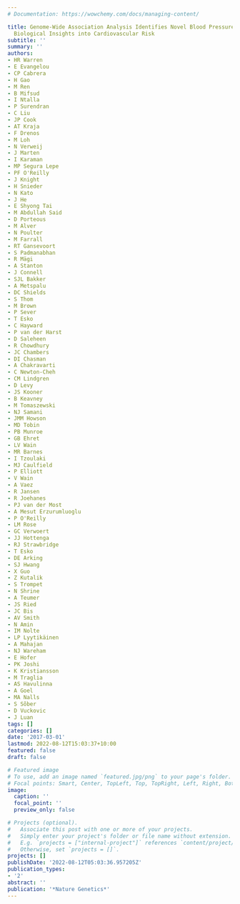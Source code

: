 ```yaml
---
# Documentation: https://wowchemy.com/docs/managing-content/

title: Genome-Wide Association Analysis Identifies Novel Blood Pressure Loci and Offers
  Biological Insights into Cardiovascular Risk
subtitle: ''
summary: ''
authors:
- HR Warren
- E Evangelou
- CP Cabrera
- H Gao
- M Ren
- B Mifsud
- I Ntalla
- P Surendran
- C Liu
- JP Cook
- AT Kraja
- F Drenos
- M Loh
- N Verweij
- J Marten
- I Karaman
- MP Segura Lepe
- PF O'Reilly
- J Knight
- H Snieder
- N Kato
- J He
- E Shyong Tai
- M Abdullah Said
- D Porteous
- M Alver
- N Poulter
- M Farrall
- RT Gansevoort
- S Padmanabhan
- R Mägi
- A Stanton
- J Connell
- SJL Bakker
- A Metspalu
- DC Shields
- S Thom
- M Brown
- P Sever
- T Esko
- C Hayward
- P van der Harst
- D Saleheen
- R Chowdhury
- JC Chambers
- DI Chasman
- A Chakravarti
- C Newton-Cheh
- CM Lindgren
- D Levy
- JS Kooner
- B Keavney
- M Tomaszewski
- NJ Samani
- JMM Howson
- MD Tobin
- PB Munroe
- GB Ehret
- LV Wain
- MR Barnes
- I Tzoulaki
- MJ Caulfield
- P Elliott
- V Wain
- A Vaez
- R Jansen
- R Joehanes
- PJ van der Most
- A Mesut Erzurumluoglu
- P O'Reilly
- LM Rose
- GC Verwoert
- JJ Hottenga
- RJ Strawbridge
- T Esko
- DE Arking
- SJ Hwang
- X Guo
- Z Kutalik
- S Trompet
- N Shrine
- A Teumer
- JS Ried
- JC Bis
- AV Smith
- N Amin
- IM Nolte
- LP Lyytikäinen
- A Mahajan
- NJ Wareham
- E Hofer
- PK Joshi
- K Kristiansson
- M Traglia
- AS Havulinna
- A Goel
- MA Nalls
- S Sõber
- D Vuckovic
- J Luan
tags: []
categories: []
date: '2017-03-01'
lastmod: 2022-08-12T15:03:37+10:00
featured: false
draft: false

# Featured image
# To use, add an image named `featured.jpg/png` to your page's folder.
# Focal points: Smart, Center, TopLeft, Top, TopRight, Left, Right, BottomLeft, Bottom, BottomRight.
image:
  caption: ''
  focal_point: ''
  preview_only: false

# Projects (optional).
#   Associate this post with one or more of your projects.
#   Simply enter your project's folder or file name without extension.
#   E.g. `projects = ["internal-project"]` references `content/project/deep-learning/index.md`.
#   Otherwise, set `projects = []`.
projects: []
publishDate: '2022-08-12T05:03:36.957205Z'
publication_types:
- '2'
abstract: ''
publication: '*Nature Genetics*'
---
```

